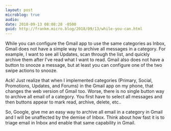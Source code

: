 ```yaml
---
layout: post
microblog: true
audio: 
date: 2018-09-13 08:08:28 -0500
guid: http://frankm.micro.blog/2018/09/13/while-you-can.html
---
```

While you can configure the Gmail app to use the same categories as Inbox, Gmail does not have a simple way to archive all messages in a category. For example, I want to see all Updates, scan through the list, and quickly archive them after I've read what I want to read. Gmail also does not have a button to snooze a message, but at least you can configure one of the two swipe actions to snooze. 

Ack! Just realize that when I implemented categories (Primary, Social, Promotions, Updates, and Forums) in the Gmail app on my phone, that changes the web version of Gmail too. Worse, there is no single button way to archive all email of a category. You first have to select all messages and then buttons appear to mark read, archive, delete, etc.. 

So, Google, give me an easy way to archive all email in a category in Gmail and I will be unaffected by the demise of Inbox. Think about how fast it is to triage email in Inbox and enable that same capability in Gmail. 
